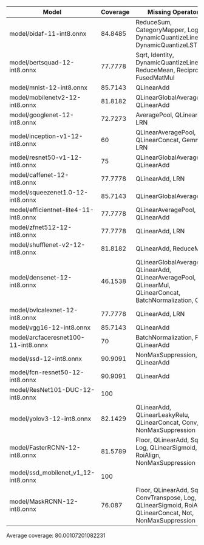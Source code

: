 | Model                                 |   Coverage | Missing Operators                                                                                                 |
|---------------------------------------|------------|-------------------------------------------------------------------------------------------------------------------|
| model/bidaf-11-int8.onnx              |    84.8485 | ReduceSum, CategoryMapper, Log, DynamicQuantizeLinear, DynamicQuantizeLSTM                                        |
| model/bertsquad-12-int8.onnx          |    77.7778 | Sqrt, Identity, DynamicQuantizeLinear, ReduceMean, Reciprocal, FusedMatMul                                        |
| model/mnist-12-int8.onnx              |    85.7143 | QLinearAdd                                                                                                        |
| model/mobilenetv2-12-int8.onnx        |    81.8182 | QLinearGlobalAveragePool, QLinearAdd                                                                              |
| model/googlenet-12-int8.onnx          |    72.7273 | AveragePool, QLinearAdd, LRN                                                                                      |
| model/inception-v1-12-int8.onnx       |    60      | QLinearAveragePool, QLinearConcat, Gemm, LRN                                                                      |
| model/resnet50-v1-12-int8.onnx        |    75      | QLinearGlobalAveragePool, QLinearAdd                                                                              |
| model/caffenet-12-int8.onnx           |    77.7778 | QLinearAdd, LRN                                                                                                   |
| model/squeezenet1.0-12-int8.onnx      |    85.7143 | QLinearGlobalAveragePool                                                                                          |
| model/efficientnet-lite4-11-int8.onnx |    77.7778 | QLinearAveragePool, QLinearAdd                                                                                    |
| model/zfnet512-12-int8.onnx           |    77.7778 | QLinearAdd, LRN                                                                                                   |
| model/shufflenet-v2-12-int8.onnx      |    81.8182 | QLinearAdd, ReduceMean                                                                                            |
| model/densenet-12-int8.onnx           |    46.1538 | QLinearGlobalAveragePool, QLinearAdd, QLinearAveragePool, QLinearMul, QLinearConcat, BatchNormalization, Conv     |
| model/bvlcalexnet-12-int8.onnx        |    77.7778 | QLinearAdd, LRN                                                                                                   |
| model/vgg16-12-int8.onnx              |    85.7143 | QLinearAdd                                                                                                        |
| model/arcfaceresnet100-11-int8.onnx   |    70      | BatchNormalization, PRelu, QLinearAdd                                                                             |
| model/ssd-12-int8.onnx                |    90.9091 | NonMaxSuppression, QLinearAdd                                                                                     |
| model/fcn-resnet50-12-int8.onnx       |    90.9091 | QLinearAdd                                                                                                        |
| model/ResNet101-DUC-12-int8.onnx      |   100      |                                                                                                                   |
| model/yolov3-12-int8.onnx             |    82.1429 | QLinearAdd, QLinearLeakyRelu, QLinearConcat, Conv, NonMaxSuppression                                              |
| model/FasterRCNN-12-int8.onnx         |    81.5789 | Floor, QLinearAdd, Sqrt, Log, QLinearSigmoid, RoiAlign, NonMaxSuppression                                         |
| model/ssd_mobilenet_v1_12-int8.onnx   |   100      |                                                                                                                   |
| model/MaskRCNN-12-int8.onnx           |    76.087  | Floor, QLinearAdd, Sqrt, ConvTranspose, Log, And, QLinearSigmoid, RoiAlign, QLinearConcat, Not, NonMaxSuppression |

Average coverage: 80.00107201082231

